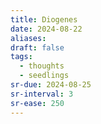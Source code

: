 ```yaml
---
title: Diogenes
date: 2024-08-22
aliases: 
draft: false
tags:
  - thoughts
  - seedlings
sr-due: 2024-08-25
sr-interval: 3
sr-ease: 250
---
```

